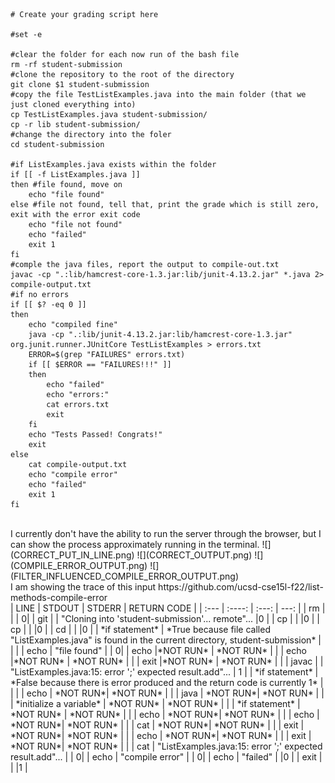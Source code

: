 ```
# Create your grading script here

#set -e

#clear the folder for each now run of the bash file
rm -rf student-submission 
#clone the repository to the root of the directory
git clone $1 student-submission
#copy the file TestListExamples.java into the main folder (that we just cloned everything into)
cp TestListExamples.java student-submission/
cp -r lib student-submission/
#change the directory into the foler
cd student-submission

#if ListExamples.java exists within the folder
if [[ -f ListExamples.java ]]
then #file found, move on
    echo "file found"
else #file not found, tell that, print the grade which is still zero, exit with the error exit code
    echo "file not found"
    echo "failed"
    exit 1
fi
#comple the java files, report the output to compile-out.txt
javac -cp ".:lib/hamcrest-core-1.3.jar:lib/junit-4.13.2.jar" *.java 2> compile-output.txt
#if no errors
if [[ $? -eq 0 ]]
then
    echo "compiled fine"
    java -cp ".:lib/junit-4.13.2.jar:lib/hamcrest-core-1.3.jar" org.junit.runner.JUnitCore TestListExamples > errors.txt
    ERROR=$(grep "FAILURES" errors.txt)
    if [[ $ERROR == "FAILURES!!!" ]]
    then
        echo "failed"
        echo "errors:"
        cat errors.txt
        exit 
    fi
    echo "Tests Passed! Congrats!"
    exit
else
    cat compile-output.txt
    echo "compile error"
    echo "failed"
    exit 1
fi
```

<br>
I currently don't have the ability to run the server through the browser, but I can show the process approximately running in the terminal.
 ![](CORRECT_PUT_IN_LINE.png)
 ![](CORRECT_OUTPUT.png)
 ![](COMPILE_ERROR_OUTPUT.png)
 ![](FILTER_INFLUENCED_COMPILE_ERROR_OUTPUT.png)

<br>
I am showing the trace of this input https://github.com/ucsd-cse15l-f22/list-methods-compile-error
<br>
| LINE  | STDOUT | STDERR     | RETURN CODE  |
| :---  | :----:   |          :---: | ---:  |
| rm    |         |    | 0|
| git   |         | "Cloning into 'student-submission'... remote"...     |0 |
| cp    |         |    |0 |
| cp    |         |       |0 |
| cd    |         |    |0 |
| *if statement*   | *True because file called "ListExamples.java" is found in the current directory, student-submission*        |       | |
| echo  | "file found" |    | 0|
| echo  |*NOT RUN* | *NOT RUN*      | |
| echo  |*NOT RUN* | *NOT RUN*   | |
| exit  |*NOT RUN* | *NOT RUN*     | |
| javac |        | "ListExamples.java:15: error ';' expected result.add"...   | 1 |
| *if statement*   |    *False because there is error produced and the return code is currently 1*     |       | |
| echo  | *NOT RUN*| *NOT RUN*   | |
| java  | *NOT RUN*| *NOT RUN*      | |
| *initialize a variable*      | *NOT RUN*       | *NOT RUN*   | |
| *if statement*   | *NOT RUN*        | *NOT RUN*      | |
| echo  | *NOT RUN*| *NOT RUN*   | |
| echo  | *NOT RUN*| *NOT RUN*      | |
| cat   | *NOT RUN*| *NOT RUN*   | |
| exit  | *NOT RUN*| *NOT RUN*      | |
| echo  | *NOT RUN*| *NOT RUN*   | |
| exit  | *NOT RUN*| *NOT RUN*      | |
| cat   | "ListExamples.java:15: error ';' expected result.add"...       |    | 0|
| echo  | "compile error" |       | 0|
| echo  | "failed" |    |0 |
| exit  |         |       |1 |
